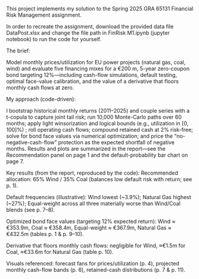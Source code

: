 This project implements my solution to the Spring 2025 GRA 65131 Financial Risk Management assignment. 

In order to recreate the assignment, download the provided data file DataPost.xlsx and change the file path in FinRisk M1.ipynb (jupyter notebook) to run the code for yourself. 

The brief: 

Model monthly prices/utilization for EU power projects (natural gas, coal, wind) and evaluate five financing mixes for a €200 m, 5-year zero-coupon bond targeting 12%—including cash-flow simulations, default testing, optimal face-value calibration, and the value of a derivative that floors monthly cash flows at zero. 

My approach (code-driven): 

I bootstrap historical monthly returns (2011–2025) and couple series with a t-copula to capture joint tail risk; run 10,000 Monte-Carlo paths over 60 months; apply light winsorization and logical bounds (e.g., utilization in [0, 100]%) ; roll operating cash flows; compound retained cash at 2% risk-free; solve for bond face values via numerical optimization; and price the “no-negative-cash-flow” protection as the expected shortfall of negative months. Results and plots are summarized in the report—see the Recommendation panel on page 1 and the default-probability bar chart on page 7. 

Key results (from the report, reproduced by the code):
Recommended allocation: 65% Wind / 35% Coal (balances low default risk with return; see p. 1). 

Default frequencies (illustrative): Wind lowest (~3.9%); Natural Gas highest (~27%); Equal-weight across all three materially worse than Wind/Coal blends (see p. 7–8). 

Optimized bond face values (targeting 12% expected return): Wind ≈ €353.9m, Coal ≈ €358.4m, Equal-weight ≈ €367.9m, Natural Gas ≈ €432.5m (tables p. 1 & p. 9–10). 

Derivative that floors monthly cash flows: negligible for Wind, ≈€1.5m for Coal, ≈€33.6m for Natural Gas (table p. 10). 

Visuals referenced: forecast fans for prices/utilization (p. 4), projected monthly cash-flow bands (p. 6), retained-cash distributions (p. 7 & p. 11). 

